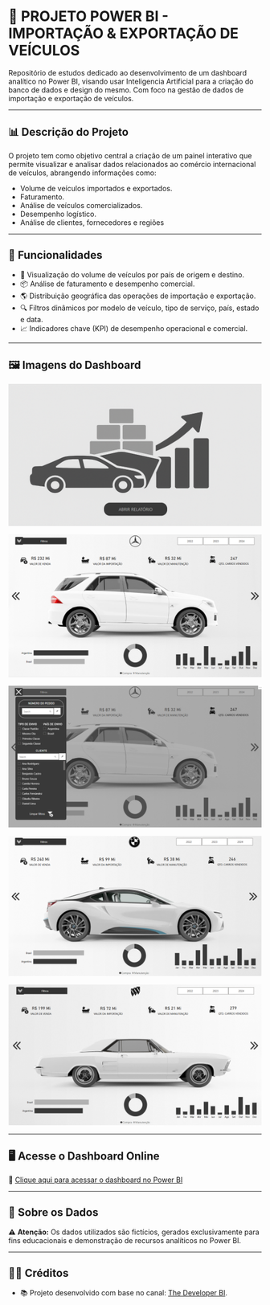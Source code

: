 # 🚗 PROJETO POWER BI - IMPORTAÇÃO & EXPORTAÇÃO DE VEÍCULOS

Repositório de estudos dedicado ao desenvolvimento de um dashboard analítico no Power BI, visando usar Inteligencia Artificial para a criação do banco de dados e design do mesmo. Com foco na gestão de dados de importação e exportação de veículos.

---

## 📊 Descrição do Projeto

O projeto tem como objetivo central a criação de um painel interativo que permite visualizar e analisar dados relacionados ao comércio internacional de veículos, abrangendo informações como:

- Volume de veículos importados e exportados.
- Faturamento.
- Análise de veículos comercializados.
- Desempenho logístico.
- Análise de clientes, fornecedores e regiões

---

## 🚀 Funcionalidades

- 🚗 Visualização do volume de veículos por país de origem e destino.
- 📦 Análise de faturamento e desempenho comercial.
- 🌎 Distribuição geográfica das operações de importação e exportação.
- 🔍 Filtros dinâmicos por modelo de veículo, tipo de serviço, país, estado e data.
- 📈 Indicadores chave (KPI) de desempenho operacional e comercial.

---

## 🖼️ Imagens do Dashboard

![Capa do Projeto](ASSETS/CAPA.png)

![Tela 1](ASSETS/TELA1.png)

![Tela 2](ASSETS/TELA2.png)

![Tela 3](ASSETS/TELA3.png)

![Tela 4](ASSETS/TELA4.png)

---

## 🖥️ Acesse o Dashboard Online

🔗 [Clique aqui para acessar o dashboard no Power BI](https://app.powerbi.com/view?r=eyJrIjoiZmJiZTZhNGMtM2Q3OS00M2M3LWIzOWEtOTliMThjMTEzODI0IiwidCI6ImM1ZDg3ZWU5LTBkZTgtNGI3OC04YTViLTBhZWVmZmFiMGNjZCJ9&pageName=6c05ce23a480e83e7780)

---

## 💾 Sobre os Dados

⚠️ **Atenção:** Os dados utilizados são fictícios, gerados exclusivamente para fins educacionais e demonstração de recursos analíticos no Power BI.

---

## 👨‍🏫 Créditos

- 📚 Projeto desenvolvido com base no canal: [The Developer BI](https://www.youtube.com/@The-Developer-BI).
